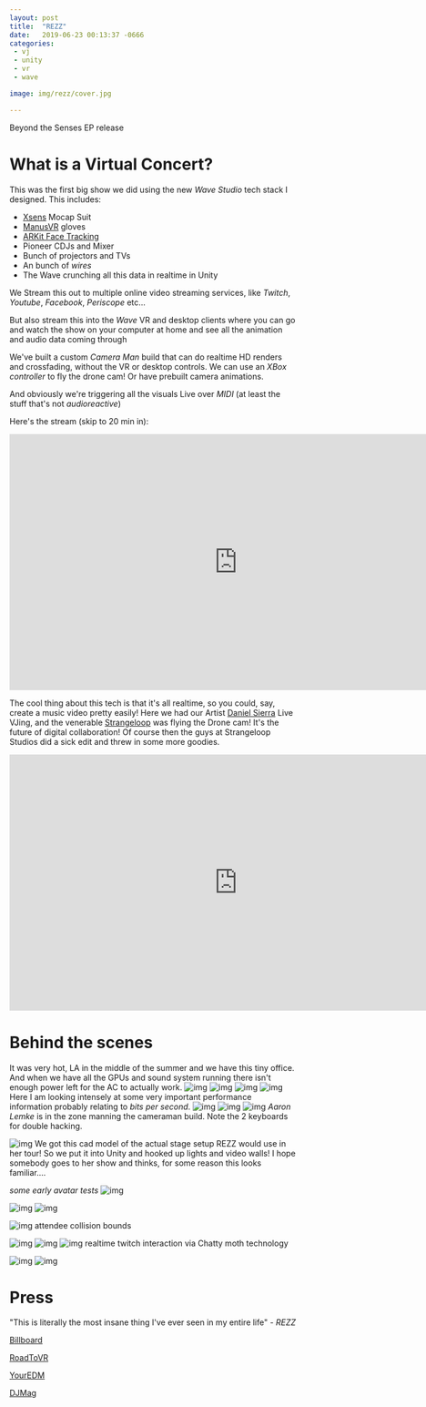 ```yaml
---
layout: post
title:  "REZZ"
date:   2019-06-23 00:13:37 -0666
categories: 
 - vj
 - unity
 - vr 
 - wave

image: img/rezz/cover.jpg

---
```


Beyond the Senses EP release
<!--more-->
# What is a Virtual Concert?



This was the first big show we did using the new *Wave Studio* tech stack I designed.  This includes:
 - [Xsens](https://www.xsens.com) Mocap Suit
 - [ManusVR](https://manus-vr.com/) gloves
 - [ARKit Face Tracking](https://developer.apple.com/documentation/arkit/tracking_and_visualizing_faces)
 - Pioneer CDJs and Mixer
 - Bunch of projectors and TVs
 - An bunch of *wires*
 - The Wave crunching all this data in realtime in Unity
 
 We Stream this out to multiple online video streaming services, like *Twitch*, *Youtube*, *Facebook*, *Periscope* etc...
 
 But also stream this into the *Wave* VR and desktop clients where you can go and watch the show on your computer at home and see all the animation and audio data coming through

 We've built a custom *Camera Man* build that can do realtime HD renders and crossfading, without the VR or desktop controls. We can use an *XBox controller* to fly the drone cam! Or have prebuilt camera animations. 

 And obviously we're triggering all the visuals Live over *MIDI* (at least the stuff that's not *audioreactive*)

Here's the stream (skip to 20 min in): 
<iframe src="https://player.twitch.tv/?video=457016309" height="450" time="20m" width="800" frameborder="0"> </iframe>

The cool thing about this tech is that it's all realtime, so you could, say, create a music video pretty easily! Here we had our Artist [Daniel Sierra](http://optical-rhythm.com/) Live VJing, and the venerable [Strangeloop](https://strangeloop-studios.com/) was flying the Drone cam! It's the future of digital collaboration! Of course then the guys at Strangeloop Studios did a sick edit and threw in some more goodies.
<iframe width="800" height="450" src="https://www.youtube.com/embed/llg5SUwNmJM" frameborder="0" allow="accelerometer; autoplay; encrypted-media; gyroscope; picture-in-picture" allowfullscreen></iframe>


# Behind the scenes
It was very hot, LA in the middle of the summer and we have this tiny office. And when we have all the GPUs and sound system running there isn't enough power left for the AC to actually work. 
![img](/assets/img/rezz/0.jpg)
![img](/assets/img/rezz/1.jpg)
![img](/assets/img/rezz/2.jpg)
![img](/assets/img/rezz/3.jpg)
Here I am looking intensely at some very important performance information probably relating to *bits per second*. 
![img](/assets/img/rezz/4.jpg)
![img](/assets/img/rezz/5.jpg)
![img](/assets/img/rezz/6.jpg)
*Aaron Lemke* is in the zone manning the cameraman build. Note the 2 keyboards for double hacking.


![img](/assets/img/rezz/t.png)
We got this cad model of the actual stage setup REZZ would use in her tour! So we put it into Unity and hooked up lights and video walls! I hope somebody goes to her show and thinks, for some reason this looks familiar....

*some early avatar tests* 
![img](/assets/img/rezz/a.png)

![img](/assets/img/rezz/f.png)
![img](/assets/img/rezz/g.png)

![img](/assets/img/rezz/s.png)
attendee collision bounds

![img](/assets/img/rezz/q.png)
![img](/assets/img/rezz/w.png)
![img](/assets/img/rezz/e.png)
realtime twitch interaction via Chatty moth technology

![img](/assets/img/rezz/y.jpg)
![img](/assets/img/rezz/r.jpg)


# Press

"This is literally the most insane thing I've ever seen in my entire life" - *REZZ*


[Billboard](billboard.com/articles/news/dance/8523798/rezz-interview-beyond-the-senses-ep-virtual-reality-performance)

[RoadToVR](https://www.roadtovr.com/rezz-album-debut-show-wave-vr/)

[YourEDM](https://www.youredm.com/2019/07/16/rezz-announces-global-vr-listening-party-for-her-new-ep/)

[DJMag](https://djmag.com/news/rezz-announces-virtual-reality-listening-party-new-ep-beyond-senses)
